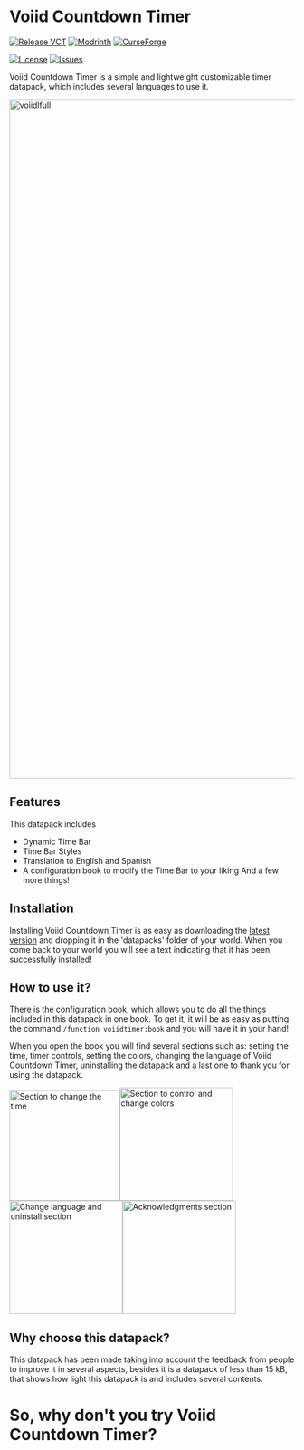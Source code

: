 # Voiid Countdown Timer
[![Release VCT](https://img.shields.io/github/v/release/Voiid-Studios/voiidcountdown?style=for-the-badge&logo=github&label=Release&color=e99600 "View the latest release")](https://github.com/Voiid-Studios/voiidcountdown/releases) [![Modrinth](https://img.shields.io/modrinth/dt/N6N9gUha?style=for-the-badge&logo=modrinth&label=Modrinth&color=%2300AF5C "View Modrinth page")](https://modrinth.com/datapack/voiid-countdown-timer) [![CurseForge](https://img.shields.io/curseforge/dt/1145327?style=for-the-badge&logo=curseforge&label=CurseForge&color=F16436 "View CurseForge page")](https://curseforge.com/minecraft/data-packs/vct-voiid-countdown-timer/)

[![License](https://img.shields.io/badge/license-example?style=for-the-badge&label=Voiid%20Studios&color=ffffff "View the Voiid Studios public license")](https://github.com/Voiid-Studios/voiidstudios/blob/main/LICENSE.md) [![Issues](https://img.shields.io/github/issues/Voiid-Studios/voiidcountdown?style=for-the-badge&logo=github&label=Issues&color=d605e0 "View or open an issue")](https://github.com/Voiid-Studios/voiidcountdown/issues)

Voiid Countdown Timer is a simple and lightweight customizable timer datapack, which includes several languages to use it.

<img src="https://i.ibb.co/Bj5TTFV/vctbannerfull.png" alt="voiidlfull" width="1200"/>

## Features
This datapack includes
- Dynamic Time Bar
- Time Bar Styles
- Translation to English and Spanish
- A configuration book to modify the Time Bar to your liking
And a few more things!

## Installation
Installing Voiid Countdown Timer is as easy as downloading the [latest version](https://github.com/maxxvoiid/voiidcountdown/releases/latest) and dropping it in the 'datapacks' folder of your world. When you come back to your world you will see a text indicating that it has been successfully installed!

## How to use it?
There is the configuration book, which allows you to do all the things included in this datapack in one book. To get it, it will be as easy as putting the command `/function voiidtimer:book` and you will have it in your hand!

When you open the book you will find several sections such as: setting the time, timer controls, setting the colors, changing the language of Voiid Countdown Timer, uninstalling the datapack and a last one to thank you for using the datapack.

<img src="https://i.ibb.co/CWJm2Xz/Screenshot-1.png" alt="Section to change the time" width="195"/><img src="https://i.ibb.co/Nstjg0J/Screenshot-2.png" alt="Section to control and change colors" width="200"/><img src="https://i.ibb.co/nghBfwX/Screenshot-3.png" alt="Change language and uninstall section" width="200"/><img src="https://i.ibb.co/yybBb9s/image.png" alt="Acknowledgments section" width="200"/>

## Why choose this datapack?
This datapack has been made taking into account the feedback from people to improve it in several aspects, besides it is a datapack of less than 15 kB, that shows how light this datapack is and includes several contents.

# So, why don't you try Voiid Countdown Timer?
